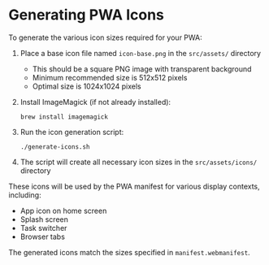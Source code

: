 # Generating PWA Icons

To generate the various icon sizes required for your PWA:

1. Place a base icon file named `icon-base.png` in the `src/assets/` directory
   - This should be a square PNG image with transparent background
   - Minimum recommended size is 512x512 pixels
   - Optimal size is 1024x1024 pixels

2. Install ImageMagick (if not already installed):
   ```
   brew install imagemagick
   ```

3. Run the icon generation script:
   ```
   ./generate-icons.sh
   ```

4. The script will create all necessary icon sizes in the `src/assets/icons/` directory

These icons will be used by the PWA manifest for various display contexts, including:
- App icon on home screen
- Splash screen
- Task switcher
- Browser tabs

The generated icons match the sizes specified in `manifest.webmanifest`.
